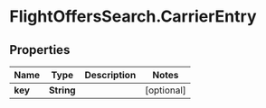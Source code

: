 # FlightOffersSearch.CarrierEntry

## Properties

Name | Type | Description | Notes
------------ | ------------- | ------------- | -------------
**key** | **String** |  | [optional] 


